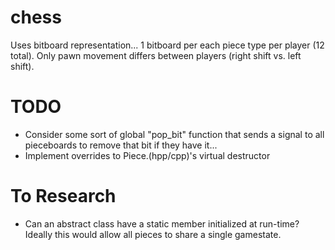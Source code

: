 # chess
Uses bitboard representation... 1 bitboard per each piece type per player (12 total). Only pawn movement differs between players (right shift vs. left shift).

# TODO
- Consider some sort of global "pop_bit" function that sends a signal to all pieceboards to remove that bit if they have it...
- Implement overrides to Piece.(hpp/cpp)'s virtual destructor


# To Research
- Can an abstract class have a static member initialized at run-time? Ideally this would allow all pieces to share a single gamestate.